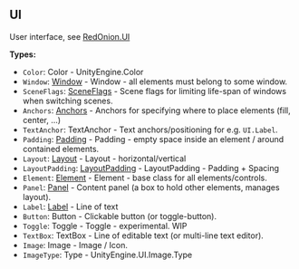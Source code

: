 ## UI

User interface, see [RedOnion.UI](../../RedOnion.UI/README.md)


**Types:**
- `Color`: Color - UnityEngine.Color
- `Window`: [Window](../../RedOnion.UI/Window.md) - Window - all elements must belong to some window.
- `SceneFlags`: [SceneFlags](../../RedOnion.UI/SceneFlags.md) - Scene flags for limiting life-span of windows when switching scenes.
- `Anchors`: [Anchors](../../RedOnion.UI/Anchors.md) - Anchors for specifying where to place elements (fill, center, ...)
- `TextAnchor`: TextAnchor - Text anchors/positioning for e.g. `UI.Label`.
- `Padding`: [Padding](../../RedOnion.UI/Padding.md) - Padding - empty space inside an element / around contained elements.
- `Layout`: [Layout](../../RedOnion.UI/Layout.md) - Layout - horizontal/vertical
- `LayoutPadding`: [LayoutPadding](../../RedOnion.UI/LayoutPadding.md) - LayoutPadding - Padding + Spacing
- `Element`: [Element](../../RedOnion.UI/Element.md) - Element - base class for all elements/controls.
- `Panel`: [Panel](../../RedOnion.UI/Panel.md) - Content panel (a box to hold other elements, manages layout).
- `Label`: [Label](../../RedOnion.UI/Label.md) - Line of text
- `Button`: Button - Clickable button (or toggle-button).
- `Toggle`: Toggle - Toggle - experimental. WIP
- `TextBox`: TextBox - Line of editable text (or multi-line text editor).
- `Image`: Image - Image / Icon.
- `ImageType`: Type - UnityEngine.UI.Image.Type
